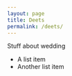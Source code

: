 ```yaml
---
layout: page
title: Deets
permalink: /deets/
---
```


Stuff about wedding

* A list item
* Another list item

